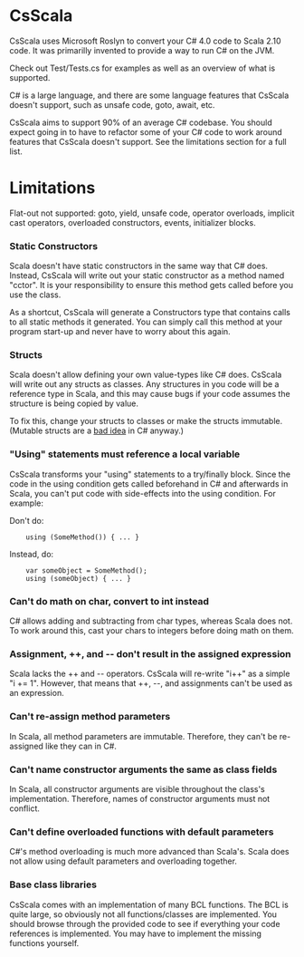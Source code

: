 # CsScala

CsScala uses Microsoft Roslyn to convert your C# 4.0 code to Scala 2.10 code.  It was primarilly invented to provide a way to run C# on the JVM.

Check out Test/Tests.cs for examples as well as an overview of what is supported.

C# is a large language, and there are some language features that CsScala doesn't support, such as unsafe code, goto, await, etc.

CsScala aims to support 90% of an average C# codebase.  You should expect going in to have to refactor some of your C# code to work around features that CsScala doesn't support.  See the limitations section for a full list.

# Limitations

Flat-out not supported: goto, yield, unsafe code, operator overloads, implicit cast operators, overloaded constructors, events, initializer blocks.

### Static Constructors

Scala doesn't have static constructors in the same way that C# does.  Instead, CsScala will write out your static constructor as a method named "cctor".  It is your responsibility to ensure this method gets called before you use the class.  

As a shortcut, CsScala will generate a Constructors type that contains calls to all static methods it generated. You can simply call this method at your program start-up and never have to worry about this again.

### Structs

Scala doesn't allow defining your own value-types like C# does.  CsScala will write out any structs as classes.  Any structures in you code will be a reference type in Scala, and this may cause bugs if your code assumes the structure is being copied by value.  

To fix this, change your structs to classes or make the structs immutable. (Mutable structs are a [bad idea](https://ericlippert.com/2008/05/14/mutating-readonly-structs/) in C# anyway.)  

### "Using" statements must reference a local variable

CsScala transforms your "using" statements to a try/finally block. Since the code in the using condition gets called beforehand in C# and afterwards in Scala, you can't put code with side-effects into the using condition. For example:


Don't do:
```
	using (SomeMethod()) { ... }
```

Instead, do:
```
	var someObject = SomeMethod();
	using (someObject) { ... }
```	


### Can't do math on char, convert to int instead
C# allows adding and subtracting from char types, whereas Scala does not.  To work around this, cast your chars to integers before doing math on them.

### Assignment, ++, and -- don't result in the assigned expression
Scala lacks the ++ and -- operators.  CsScala will re-write "i++" as a simple "i += 1".  However, that means that ++, --, and assignments can't be used as an expression.

### Can't re-assign method parameters
In Scala, all method parameters are immutable.  Therefore, they can't be re-assigned like they can in C#.

### Can't name constructor arguments the same as class fields
In Scala, all constructor arguments are visible throughout the class's implementation.  Therefore, names of constructor arguments must not conflict.

### Can't define overloaded functions with default parameters
C#'s method overloading is much more advanced than Scala's.  Scala does not allow using default parameters and overloading together.

### Base class libraries
CsScala comes with an implementation of many BCL functions.  The BCL is quite large, so obviously not all functions/classes are implemented.  You should browse through the provided code to see if everything your code references is implemented.  You may have to implement the missing functions yourself.
	
  
  


